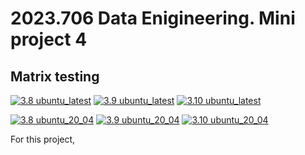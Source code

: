 # 2023.706 Data Enigineering. Mini project 4
## Matrix testing
[![3.8 ubuntu_latest](https://byob.yarr.is/dani-jimlar/djl_mini_project_4/ubuntu_latest_Python_3_7)](https://github.com/dani-jimlar/djl_mini_project_4/actions/workflows/actions.yml)
[![3.9 ubuntu_latest](https://byob.yarr.is/dani-jimlar/djl_mini_project_4/ubuntu_latest_Python_3_8)](https://github.com/dani-jimlar/djl_mini_project_4/actions/workflows/actions.yml)
[![3.10 ubuntu_latest](https://byob.yarr.is/dani-jimlar/djl_mini_project_4/ubuntu_latest_Python_3_9)](https://github.com/dani-jimlar/djl_mini_project_4/actions/workflows/actions.yml)

[![3.8 ubuntu_20_04](https://byob.yarr.is/dani-jimlar/djl_mini_project_4/ubuntu_20_04_Python_3_7)](https://github.com/dani-jimlar/djl_mini_project_4/actions/workflows/actions.yml)
[![3.9 ubuntu_20_04](https://byob.yarr.is/dani-jimlar/djl_mini_project_4/ubuntu_20_04_Python_3_8)](https://github.com/dani-jimlar/djl_mini_project_4/actions/workflows/actions.yml)
[![3.10 ubuntu_20_04](https://byob.yarr.is/dani-jimlar/djl_mini_project_4/ubuntu_20_04_Python_3_9)](https://github.com/dani-jimlar/djl_mini_project_4/actions/workflows/actions.yml)

For this project, 
